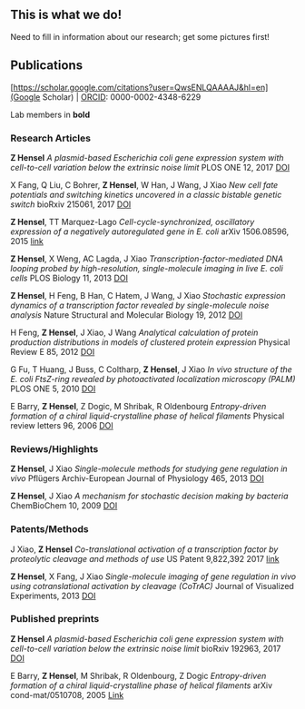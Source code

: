 ## This is what we do!

Need to fill in information about our research; get some pictures first!

## Publications

[https://scholar.google.com/citations?user=QwsENLQAAAAJ&hl=en](Google Scholar) | [ORCID](https://orcid.org/0000-0002-4348-6229): 0000-0002-4348-6229

Lab members in **bold**

### Research Articles

**Z Hensel**
*A plasmid-based Escherichia coli gene expression system with cell-to-cell variation below the extrinsic noise limit*
PLOS ONE 12, 2017
[DOI](https://doi.org/10.1371/journal.pone.0187259)

X Fang, Q Liu, C Bohrer, **Z Hensel**, W Han, J Wang, J Xiao
*New cell fate potentials and switching kinetics uncovered in a classic bistable genetic switch*
bioRxiv 215061, 2017
[DOI](https://doi.org/10.1101/215061)

**Z Hensel**, TT Marquez-Lago
*Cell-cycle-synchronized, oscillatory expression of a negatively autoregulated gene in E. coli*
arXiv 1506.08596, 2015
[link](https://arxiv.org/abs/1506.08596)

**Z Hensel**, X Weng, AC Lagda, J Xiao
*Transcription-factor-mediated DNA looping probed by high-resolution, single-molecule imaging in live E. coli cells*
PLOS Biology 11, 2013
[DOI](https://doi.org/10.1371/journal.pbio.1001591)

**Z Hensel**, H Feng, B Han, C Hatem, J Wang, J Xiao
*Stochastic expression dynamics of a transcription factor revealed by single-molecule noise analysis*
Nature Structural and Molecular Biology 19, 2012
[DOI](https://doi.org/10.1038/nsmb.2336)

H Feng, **Z Hensel**, J Xiao, J Wang
*Analytical calculation of protein production distributions in models of clustered protein expression*
Physical Review E 85, 2012
[DOI](https://doi.org/10.1103/PhysRevE.85.031904)

G Fu, T Huang, J Buss, C Coltharp, **Z Hensel**, J Xiao
*In vivo structure of the E. coli FtsZ-ring revealed by photoactivated localization microscopy (PALM)*
PLOS ONE 5, 2010
[DOI](https://doi.org/10.1371/journal.pone.0012680)

E Barry, **Z Hensel**, Z Dogic, M Shribak, R Oldenbourg
*Entropy-driven formation of a chiral liquid-crystalline phase of helical filaments*
Physical review letters 96, 2006
[DOI](https://doi.org/10.1103/PhysRevLett.96.018305)

### Reviews/Highlights

**Z Hensel**, J Xiao
*Single-molecule methods for studying gene regulation in vivo*
Pflügers Archiv-European Journal of Physiology 465, 2013
[DOI](https://doi.org/10.1007/s00424-013-1243-y)

**Z Hensel**, J Xiao
*A mechanism for stochastic decision making by bacteria*
ChemBioChem 10, 2009
[DOI](https://doi.org/10.1002/cbic.200800824)

### Patents/Methods

J Xiao, **Z Hensel**
*Co-translational activation of a transcription factor by proteolytic cleavage and methods of use*
US Patent 9,822,392 2017
[link](https://patents.google.com/patent/US9822392B2/en)

**Z Hensel**, X Fang, J Xiao
*Single-molecule imaging of gene regulation in vivo using cotranslational activation by cleavage (CoTrAC)*
Journal of Visualized Experiments, 2013
[DOI](https://doi.org/10.3791/50042)

### Published preprints

**Z Hensel**
*A plasmid-based Escherichia coli gene expression system with cell-to-cell variation below the extrinsic noise limit*
bioRxiv 192963, 2017
[DOI](https://doi.org/10.1101/192963)

E Barry, **Z Hensel**, M Shribak, R Oldenbourg, Z Dogic
*Entropy-driven formation of a chiral liquid-crystalline phase of helical filaments*
arXiv cond-mat/0510708, 2005
[Link](https://arxiv.org/abs/cond-mat/0510708)